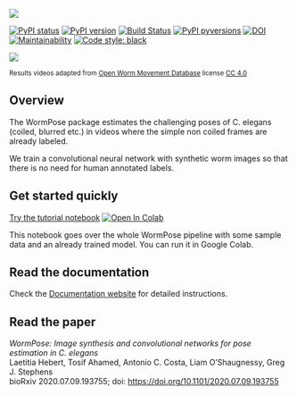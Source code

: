 ![](https://i.imgur.com/nvCDFK0.png)

[![PyPI status](https://img.shields.io/pypi/status/wormpose.svg)](https://pypi.python.org/pypi/wormpose/)
[![PyPI version](https://badge.fury.io/py/wormpose.svg)](https://pypi.python.org/pypi/wormpose/)
[![Build Status](https://travis-ci.org/iteal/wormpose.svg?branch=master)](https://travis-ci.org/iteal/wormpose)
[![PyPI pyversions](https://img.shields.io/pypi/pyversions/wormpose.svg)](https://pypi.python.org/pypi/wormpose/)
[![DOI](https://zenodo.org/badge/246706178.svg)](https://zenodo.org/badge/latestdoi/246706178)
[![Maintainability](https://img.shields.io/codeclimate/maintainability/iteal/wormpose)](https://codeclimate.com/github/iteal/wormpose/maintainability)
[![Code style: black](https://img.shields.io/badge/code%20style-black-000000.svg)](https://github.com/psf/black)

![](https://i.imgur.com/4b8zz68.gif)

<sub>Results videos adapted from [Open Worm Movement Database](http://movement.openworm.org/) license [CC 4.0](https://creativecommons.org/licenses/by/4.0/legalcode) </sub>


## Overview

The WormPose package estimates the challenging poses of C. elegans (coiled, blurred etc.) in videos where the simple non coiled frames are already labeled. 

We train a convolutional neural network with synthetic worm images so that there is no need for human annotated labels. 

## Get started quickly
[Try the tutorial notebook](https://github.com/iteal/wormpose/blob/master/examples/tutorial_sample_data.ipynb)   <a href="https://colab.research.google.com/github/iteal/wormpose/blob/master/examples/tutorial_sample_data.ipynb" target="_parent"><img src="https://colab.research.google.com/assets/colab-badge.svg" alt="Open In Colab"/></a>

This notebook goes over the whole WormPose pipeline with some sample data and an already trained model. You can run it in Google Colab.

## Read the documentation
Check the [Documentation website](https://iteal.github.io/wormpose/index.html) for detailed instructions.

## Read the paper
*WormPose: Image synthesis and convolutional networks for pose estimation in C. elegans*  
Laetitia Hebert, Tosif Ahamed, Antonio C. Costa, Liam O’Shaugnessy, Greg J. Stephens  
bioRxiv 2020.07.09.193755; doi: https://doi.org/10.1101/2020.07.09.193755

